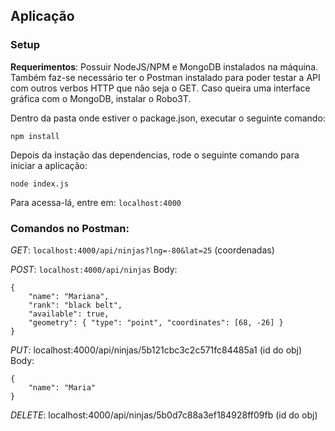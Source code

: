 ## Aplicação
### Setup
**Requerimentos**: Possuir NodeJS/NPM e MongoDB instalados na máquina. Também faz-se necessário ter o Postman instalado para poder testar a API com outros verbos HTTP que não seja o GET. Caso queira uma interface gráfica com o MongoDB, instalar o Robo3T.

Dentro da pasta onde estiver o package.json, executar o seguinte comando:
```
npm install
```

Depois da instação das dependencias, rode o seguinte comando para iniciar a aplicação:
```
node index.js
```

Para acessa-lá, entre em: ``localhost:4000``

### Comandos no Postman:
*GET*: ``localhost:4000/api/ninjas?lng=-80&lat=25`` (coordenadas)

*POST*: ``localhost:4000/api/ninjas``
Body:
```
{
    "name": "Mariana",
    "rank": "black belt",
    "available": true,
    "geometry": { "type": "point", "coordinates": [68, -26] }
}
```

*PUT*: localhost:4000/api/ninjas/5b121cbc3c2c571fc84485a1 (id do obj)
Body:
```
{
    "name": "Maria"
}
```

*DELETE*: localhost:4000/api/ninjas/5b0d7c88a3ef184928ff09fb (id do obj)
